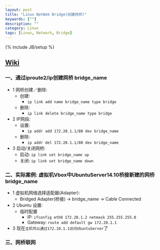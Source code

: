 ```yaml
---
layout: post
title: "Linux NetWok Bridge(创建网桥)"
keywords: [""]
description: ""
category: Linux
tags: [Linux, Network, Bridge]
---
```

{% include JB/setup %}

## [Wiki](https://wiki.archlinux.org/index.php/Network_bridge)

### 一、通过iproute2/ip创建网桥 bridge_name
* 1 网桥创建／删除:
    * 创建:
        * `ip link add name bridge_name type bridge`
    * 删除:
        * `ip link delete bridge_name type bridge`
* 2 IP网段:
    * 设置:
        * `ip addr add 172.20.1.1/80 dev bridge_name`
    * 删除:
        * `ip addr del 172.20.1.1/80 dev bridge_name`
* 3 启动/关闭网桥:
    * 启动: `ip link set bridge_name up`
    * 关闭: `ip link set bridge_name down`

### 二、实际案例: 虚拟机Vbox中UbuntuServer14.10桥接新建的网桥bridge_name
* 1 虚拟机网络选择适配器(Adapter):
    * Bridged Adapter(桥接) -> bridge_name -> Cable Connected
* 2 Ubuntu 设置:
    * 临时配置
        * IP: `ifconfig eth0 172.20.1.2 netmask 255.255.255.0`
        * Gateway: `route add default gw 172.20.1.1`
* 3 现在`主机可以通过172.10.1.1访问UbuntuServer`了

### 三、网桥联网
